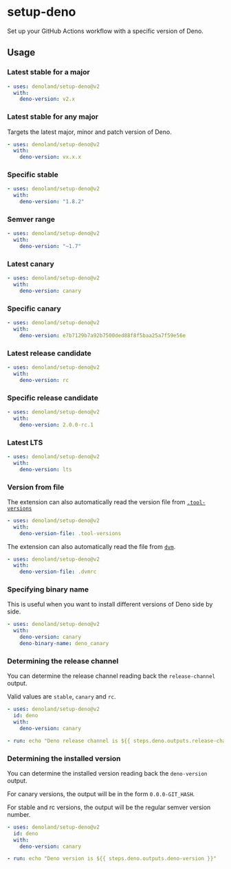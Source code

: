 # setup-deno

Set up your GitHub Actions workflow with a specific version of Deno.

## Usage

### Latest stable for a major

```yaml
- uses: denoland/setup-deno@v2
  with:
    deno-version: v2.x
```

### Latest stable for any major

Targets the latest major, minor and patch version of Deno.

```yaml
- uses: denoland/setup-deno@v2
  with:
    deno-version: vx.x.x
```

### Specific stable

```yaml
- uses: denoland/setup-deno@v2
  with:
    deno-version: "1.8.2"
```

### Semver range

```yaml
- uses: denoland/setup-deno@v2
  with:
    deno-version: "~1.7"
```

### Latest canary

```yaml
- uses: denoland/setup-deno@v2
  with:
    deno-version: canary
```

### Specific canary

```yaml
- uses: denoland/setup-deno@v2
  with:
    deno-version: e7b7129b7a92b7500ded88f8f5baa25a7f59e56e
```

### Latest release candidate

```yaml
- uses: denoland/setup-deno@v2
  with:
    deno-version: rc
```

### Specific release candidate

```yaml
- uses: denoland/setup-deno@v2
  with:
    deno-version: 2.0.0-rc.1
```

### Latest LTS

```yaml
- uses: denoland/setup-deno@v2
  with:
    deno-version: lts
```

### Version from file

The extension can also automatically read the version file from
[`.tool-versions`](https://asdf-vm.com/manage/configuration.html#tool-versions)

```yaml
- uses: denoland/setup-deno@v2
  with:
    deno-version-file: .tool-versions
```

The extension can also automatically read the file from
[`dvm`](https://github.com/justjavac/dvm).

```yaml
- uses: denoland/setup-deno@v2
  with:
    deno-version-file: .dvmrc
```

### Specifying binary name

This is useful when you want to install different versions of Deno side by side.

```yaml
- uses: denoland/setup-deno@v2
  with:
    deno-version: canary
    deno-binary-name: deno_canary
```

### Determining the release channel

You can determine the release channel reading back the `release-channel` output.

Valid values are `stable`, `canary` and `rc`.

```yaml
- uses: denoland/setup-deno@v2
  id: deno
  with:
    deno-version: canary

- run: echo "Deno release channel is ${{ steps.deno.outputs.release-channel }}"
```

### Determining the installed version

You can determine the installed version reading back the `deno-version` output.

For canary versions, the output will be in the form `0.0.0-GIT_HASH`.

For stable and rc versions, the output will be the regular semver version
number.

```yaml
- uses: denoland/setup-deno@v2
  id: deno
  with:
    deno-version: canary

- run: echo "Deno version is ${{ steps.deno.outputs.deno-version }}"
```
